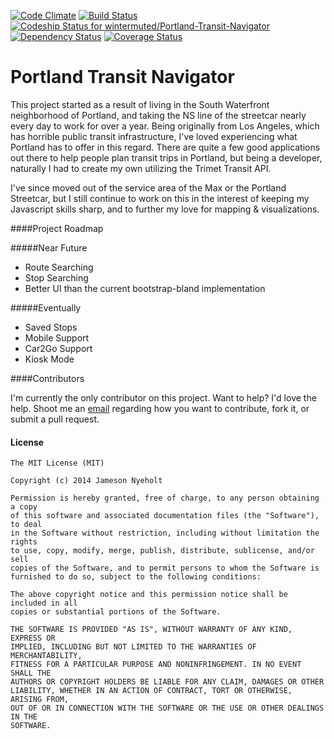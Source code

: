 [![Code Climate](https://codeclimate.com/github/wintermuted/Portland-Streetcar-App.png)](https://codeclimate.com/github/wintermuted/Portland-Streetcar-App)
[![Build Status](https://travis-ci.org/wintermuted/Portland-Transit-Navigator.svg?branch=master)](https://travis-ci.org/wintermuted/Portland-Transit-Navigator)
[![Codeship Status for wintermuted/Portland-Transit-Navigator](https://www.codeship.io/projects/35736/status?branch=master)](https://www.codeship.io/projects/35736)
[![Dependency Status](https://gemnasium.com/wintermuted/Portland-Transit-Navigator.svg)](https://gemnasium.com/wintermuted/Portland-Transit-Navigator)
[![Coverage Status](https://coveralls.io/repos/wintermuted/Portland-Streetcar-App/badge.png)](https://coveralls.io/r/wintermuted/Portland-Streetcar-App)

Portland Transit Navigator
======================

This project started as a result of living in the South Waterfront neighborhood of Portland, and taking the NS line of the streetcar nearly every day to work for over a year.  Being originally from Los Angeles, which has horrible public transit infrastructure, I've loved experiencing what Portland has to offer in this regard.  There are quite a few good applications out there to help people plan transit trips in Portland, but being a developer, naturally I had to create my own utilizing the Trimet Transit API.

I've since moved out of the service area of the Max or the Portland Streetcar, but I still continue to work on this in the interest of keeping my Javascript skills sharp, and to further my love for mapping & visualizations.

####Project Roadmap

#####Near Future

- Route Searching
- Stop Searching
- Better UI than the current bootstrap-bland implementation

#####Eventually

- Saved Stops
- Mobile Support
- Car2Go Support
- Kiosk Mode

####Contributors

I'm currently the only contributor on this project.  Want to help?  I'd love the help.  Shoot me an [email](mailto:jameson.nyeholt@gmail.com) regarding how you want to contribute, fork it, or submit a pull request.

#### License

    The MIT License (MIT)
    
    Copyright (c) 2014 Jameson Nyeholt
    
    Permission is hereby granted, free of charge, to any person obtaining a copy
    of this software and associated documentation files (the "Software"), to deal
    in the Software without restriction, including without limitation the rights
    to use, copy, modify, merge, publish, distribute, sublicense, and/or sell
    copies of the Software, and to permit persons to whom the Software is
    furnished to do so, subject to the following conditions:
    
    The above copyright notice and this permission notice shall be included in all
    copies or substantial portions of the Software.
    
    THE SOFTWARE IS PROVIDED "AS IS", WITHOUT WARRANTY OF ANY KIND, EXPRESS OR
    IMPLIED, INCLUDING BUT NOT LIMITED TO THE WARRANTIES OF MERCHANTABILITY,
    FITNESS FOR A PARTICULAR PURPOSE AND NONINFRINGEMENT. IN NO EVENT SHALL THE
    AUTHORS OR COPYRIGHT HOLDERS BE LIABLE FOR ANY CLAIM, DAMAGES OR OTHER
    LIABILITY, WHETHER IN AN ACTION OF CONTRACT, TORT OR OTHERWISE, ARISING FROM,
    OUT OF OR IN CONNECTION WITH THE SOFTWARE OR THE USE OR OTHER DEALINGS IN THE
    SOFTWARE.

